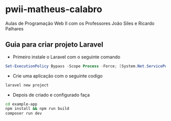 # pwii-matheus-calabro
Aulas de Programação Web II com os Professores João Siles e Ricardo Palhares

## Guia para criar projeto Laravel  
- Primeiro instale o Laravel com o seguinte comando   
```powershell
Set-ExecutionPolicy Bypass -Scope Process -Force; [System.Net.ServicePointManager]::SecurityProtocol = [System.Net.ServicePointManager]::SecurityProtocol -bor 3072; iex ((New-Object System.Net.WebClient).DownloadString('https://php.new/install/windows/8.4'))
```

- Crie uma aplicação com o seguinte codigo
```bash
laravel new project
```

- Depois de criado e configurado faça
```bash
cd example-app
npm install && npm run build
composer run dev
```